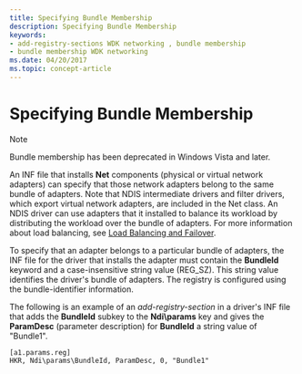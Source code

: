 ```yaml
---
title: Specifying Bundle Membership
description: Specifying Bundle Membership
keywords:
- add-registry-sections WDK networking , bundle membership
- bundle membership WDK networking
ms.date: 04/20/2017
ms.topic: concept-article
---
```


# Specifying Bundle Membership




> [!NOTE]
> Bundle membership has been deprecated in Windows Vista and later. 


An INF file that installs **Net** components (physical or virtual network adapters) can specify that those network adapters belong to the same bundle of adapters. Note that NDIS intermediate drivers and filter drivers, which export virtual network adapters, are included in the Net class. An NDIS driver can use adapters that it installed to balance its workload by distributing the workload over the bundle of adapters. For more information about load balancing, see [Load Balancing and Failover](/previous-versions/windows/hardware/network/ff549197(v=vs.85)).

To specify that an adapter belongs to a particular bundle of adapters, the INF file for the driver that installs the adapter must contain the **BundleId** keyword and a case-insensitive string value (REG\_SZ). This string value identifies the driver's bundle of adapters. The registry is configured using the bundle-identifier information.

The following is an example of an *add-registry-section* in a driver's INF file that adds the **BundleId** subkey to the **Ndi\\params** key and gives the **ParamDesc** (parameter description) for **BundleId** a string value of "Bundle1".

```INF
[a1.params.reg]
HKR, Ndi\params\BundleId, ParamDesc, 0, "Bundle1"
```

 

